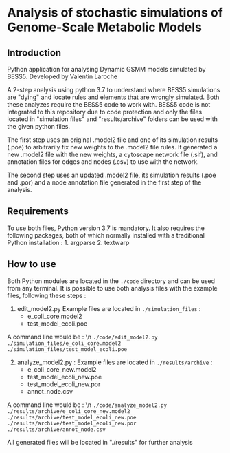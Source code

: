 # Analysis of stochastic simulations of Genome-Scale Metabolic Models 

## Introduction

Python application for analysing Dynamic GSMM models simulated by BESS5.
Developed by Valentin Laroche

A 2-step analysis using python 3.7 to understand where BESS5 simulations are "dying" and locate rules and elements that are wrongly simulated. Both these analyzes require the BESS5 code to work with. BESS5 code is not integrated to this repository due to code protection and only the files located in "simulation files" and "results/archive" folders can be used with the given python files.

The first step uses an original .model2 file and one of its simulation results (.poe) to arbitrarily fix new weights to the .model2 file rules.
It generated a new .model2 file with the new weights, a cytoscape network file (.sif), and annotation files for edges and nodes (.csv) to use with the network.

The second step uses an updated .model2 file, its simulation results (.poe and .por) and a node annotation file generated in the first step of the analysis.

## Requirements

To use both files, Python version 3.7 is mandatory.
It also requires the following packages, both of which normally installed with a traditional Python installation :
    1. argparse
    2. textwarp

## How to use

Both Python modules are located in the ```./code``` directory and can be used from any terminal.
It is possible to use both analysis files with the example files, following these steps :
    
1. edit_model2.py
Example files are located in ```./simulation_files``` :
    - e_coli_core.model2
    - test_model_ecoli.poe

A command line would be : \n
    ```./code/edit_model2.py ./simulation_files/e_coli_core.model2 ./simulation_files/test_model_ecoli.poe```

2. analyze_model2.py :
Example files are located in ```./results/archive``` :
    - e_coli_core_new.model2
    - test_model_ecoli_new.poe
    - test_model_ecoli_new.por
    - annot_node.csv

A command line would be : \n
    ```./code/analyze_model2.py ./results/archive/e_coli_core_new.model2 ./results/archive/test_model_ecoli_new.poe ./results/archive/test_model_ecoli_new.por ./results/archive/annot_node.csv```

All generated files will be located in "./results" for further analysis